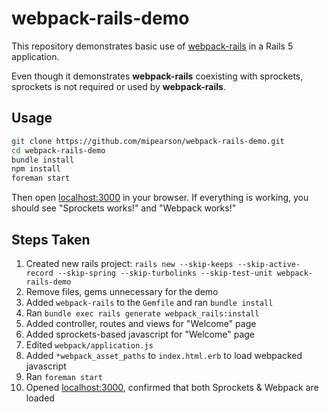 # webpack-rails-demo

This repository demonstrates basic use of [webpack-rails](https://github.com/mipearson/webpack-rails) in a Rails 5 application.

Even though it demonstrates **webpack-rails** coexisting with sprockets, sprockets is not required or used by **webpack-rails**.

## Usage

``` bash
git clone https://github.com/mipearson/webpack-rails-demo.git
cd webpack-rails-demo
bundle install
npm install
foreman start
```

Then open [localhost:3000](http://localhost:3000) in your browser. If everything is working, you should see "Sprockets works!" and "Webpack works!"

## Steps Taken

1. Created new rails project:
    `rails new --skip-keeps --skip-active-record --skip-spring --skip-turbolinks --skip-test-unit webpack-rails-demo`
1. Remove files, gems unnecessary for the demo
1. Added `webpack-rails` to the `Gemfile` and ran `bundle install`
1. Ran `bundle exec rails generate webpack_rails:install`
1. Added controller, routes and views for "Welcome" page
1. Added sprockets-based javascript for "Welcome" page
1. Edited `webpack/application.js`
1. Added `*webpack_asset_paths` to `index.html.erb` to load webpacked javascript
1. Ran `foreman start`
1. Opened [localhost:3000](http://localhost:3000), confirmed that both Sprockets & Webpack are loaded
